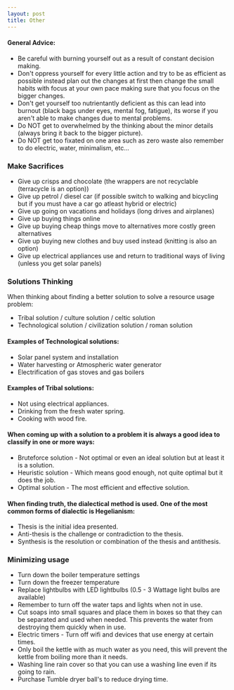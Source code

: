 ```yaml
---
layout: post
title: Other
---
```


#### General Advice:
- Be careful with burning yourself out as a result of constant decision making.
- Don't oppress yourself for every little action and try to be as efficient as possible instead plan out the changes at first then change the small habits with focus at your own pace making sure that you focus on the bigger changes.
- Don't get yourself too nutrientantly deficient as this can lead into burnout (black bags under eyes, mental fog, fatigue), its worse if you aren't able to make changes due to mental problems.
- Do NOT get to overwhelmed by the thinking about the minor details (always bring it back to the bigger picture).
- Do NOT get too fixated on one area such as zero waste also remember to do electric, water, minimalism, etc...

### Make Sacrifices
- Give up crisps and chocolate (the wrappers are not recyclable (terracycle is an option))
- Give up petrol / diesel car (if possible switch to walking and bicycling  but if you must have a car go atleast hybrid or electric)
- Give up going on vacations and holidays (long drives and airplanes)
- Give up buying things online
- Give up buying cheap things move to alternatives more costly green alternatives
- Give up buying new clothes and buy used instead (knitting is also an option)
- Give up electrical appliances use and return to traditional ways of living (unless you get solar panels)

### Solutions Thinking
When thinking about finding a better solution to solve a resource usage problem:
- Tribal solution / culture solution / celtic solution
- Technological solution / civilization solution / roman solution

#### Examples of Technological solutions:
- Solar panel system and installation
- Water harvesting or Atmospheric water generator
- Electrification of gas stoves and gas boilers

#### Examples of Tribal solutions:
- Not using electrical appliances.
- Drinking from the fresh water spring.
- Cooking with wood fire.

#### When coming up with a solution to a problem it is always a good idea to classify in one or more ways:
- Bruteforce solution - Not optimal or even an ideal solution but at least it is a solution.
- Heuristic solution - Which means good enough, not quite optimal but it does the job.
- Optimal solution - The most efficient and effective solution.

#### When finding truth, the dialectical method is used. One of the most common forms of dialectic is Hegelianism: 
- Thesis is the initial idea presented.
- Anti-thesis is the challenge or contradiction to the thesis.
- Synthesis is the resolution or combination of the thesis and antithesis.

### Minimizing usage
- Turn down the boiler temperature settings
- Turn down the freezer temperature
- Replace lightbulbs with LED lightbulbs (0.5 - 3 Wattage light bulbs are available)
- Remember to turn off the water taps and lights when not in use.
- Cut soaps into small squares and place them in boxes so that they can be separated and used when needed. This prevents the water from destroying them quickly when in use.
- Electric timers - Turn off wifi and devices that use energy at certain times.
- Only boil the kettle with as much water as you need, this will prevent the kettle from boiling more than it needs.
- Washing line rain cover so that you can use a washing line even if its going to rain.
- Purchase Tumble dryer ball's to reduce drying time.
